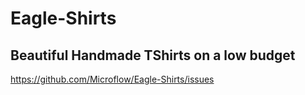 # Eagle-Shirts

## Beautiful Handmade TShirts on a low budget

https://github.com/Microflow/Eagle-Shirts/issues
